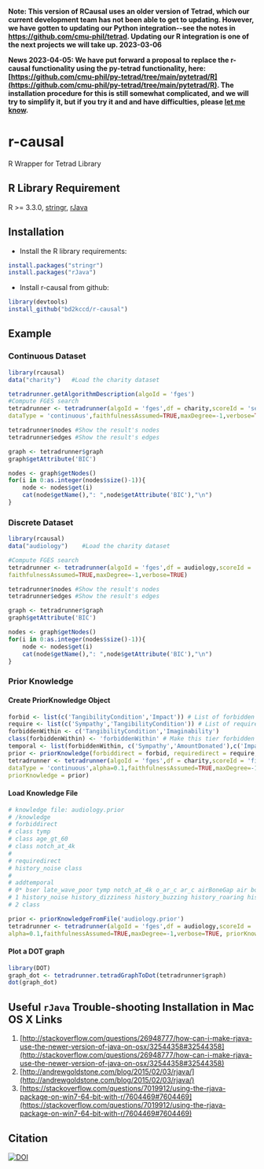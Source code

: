 **Note: This version of RCausal uses an older version of Tetrad, which our current development team has not been able to get to updating. However, we have gotten to updating our Python integration--see the notes in https://github.com/cmu-phil/tetrad. Updating our R integration is one of the next projects we will take up. 2023-03-06**

**News 2023-04-05: We have put forward a proposal to replace the r-causal functionality using the py-tetrad functionality, here: [https://github.com/cmu-phil/py-tetrad/tree/main/pytetrad/R](https://github.com/cmu-phil/py-tetrad/tree/main/pytetrad/R). The installation procedure for this is still somewhat complicated, and we will try to simplify it, but if you try it and and have difficulties, please [let me know](https://github.com/cmu-phil/py-tetrad).**


# r-causal
R Wrapper for Tetrad Library

## R Library Requirement
R >= 3.3.0, 
[stringr](https://cran.r-project.org/web/packages/stringr/),
[rJava](https://cran.r-project.org/web/packages/rJava/index.html) 

## Installation

- Install the R library requirements:
```R
install.packages("stringr")
install.packages("rJava")
```
- Install r-causal from github:

```R
library(devtools)
install_github("bd2kccd/r-causal")
```

## Example
### Continuous Dataset
```R
library(rcausal)
data("charity")   #Load the charity dataset

tetradrunner.getAlgorithmDescription(algoId = 'fges')
#Compute FGES search
tetradrunner <- tetradrunner(algoId = 'fges',df = charity,scoreId = 'sem-bic',
dataType = 'continuous',faithfulnessAssumed=TRUE,maxDegree=-1,verbose=TRUE)

tetradrunner$nodes #Show the result's nodes
tetradrunner$edges #Show the result's edges

graph <- tetradrunner$graph
graph$getAttribute('BIC')

nodes <- graph$getNodes()
for(i in 0:as.integer(nodes$size()-1)){
    node <- nodes$get(i)
    cat(node$getName(),": ",node$getAttribute('BIC'),"\n")
}
```
### Discrete Dataset
```R
library(rcausal)
data("audiology")    #Load the charity dataset

#Compute FGES search
tetradrunner <- tetradrunner(algoId = 'fges',df = audiology,scoreId = 'cg-bic-score',dataType = 'discrete',
faithfulnessAssumed=TRUE,maxDegree=-1,verbose=TRUE)

tetradrunner$nodes #Show the result's nodes
tetradrunner$edges #Show the result's edges

graph <- tetradrunner$graph
graph$getAttribute('BIC')

nodes <- graph$getNodes()
for(i in 0:as.integer(nodes$size()-1)){
    node <- nodes$get(i)
    cat(node$getName(),": ",node$getAttribute('BIC'),"\n")
}
```

### Prior Knowledge

#### Create PriorKnowledge Object
```R
forbid <- list(c('TangibilityCondition','Impact')) # List of forbidden directed edges
require <- list(c('Sympathy','TangibilityCondition')) # List of required directed edges
forbiddenWithin <- c('TangibilityCondition','Imaginability')
class(forbiddenWithin) <- 'forbiddenWithin' # Make this tier forbidden within
temporal <- list(forbiddenWithin, c('Sympathy','AmountDonated'),c('Impact')) # List of temporal node tiers
prior <- priorKnowledge(forbiddirect = forbid, requiredirect = require, addtemporal = temporal)
tetradrunner <- tetradrunner(algoId = 'fges',df = charity,scoreId = 'fisher-z',
dataType = 'continuous',alpha=0.1,faithfulnessAssumed=TRUE,maxDegree=-1,verbose=TRUE, 
priorKnowledge = prior)
```

#### Load Knowledge File
```R
# knowledge file: audiology.prior
# /knowledge
# forbiddirect
# class tymp
# class age_gt_60
# class notch_at_4k
# 
# requiredirect
# history_noise class
#
# addtemporal
# 0* bser late_wave_poor tymp notch_at_4k o_ar_c ar_c airBoneGap air bone o_ar_u airBoneGap
# 1 history_noise history_dizziness history_buzzing history_roaring history_recruitment history_fluctuating history_heredity history_nausea
# 2 class

prior <- priorKnowledgeFromFile('audiology.prior')
tetradrunner <- tetradrunner(algoId = 'fges',df = audiology,scoreId = 'bdeu',dataType = 'discrete',
alpha=0.1,faithfulnessAssumed=TRUE,maxDegree=-1,verbose=TRUE, priorKnowledge = prior)
```

#### Plot a DOT graph
```R
library(DOT)
graph_dot <- tetradrunner.tetradGraphToDot(tetradrunner$graph)
dot(graph_dot)
```

## Useful `rJava` Trouble-shooting Installation in Mac OS X Links

1. [http://stackoverflow.com/questions/26948777/how-can-i-make-rjava-use-the-newer-version-of-java-on-osx/32544358#32544358](http://stackoverflow.com/questions/26948777/how-can-i-make-rjava-use-the-newer-version-of-java-on-osx/32544358#32544358)
2. [http://andrewgoldstone.com/blog/2015/02/03/rjava/](http://andrewgoldstone.com/blog/2015/02/03/rjava/)
3. [https://stackoverflow.com/questions/7019912/using-the-rjava-package-on-win7-64-bit-with-r/7604469#7604469](https://stackoverflow.com/questions/7019912/using-the-rjava-package-on-win7-64-bit-with-r/7604469#7604469)

## Citation

[![DOI](https://zenodo.org/badge/50114582.svg)](https://zenodo.org/badge/latestdoi/50114582)
